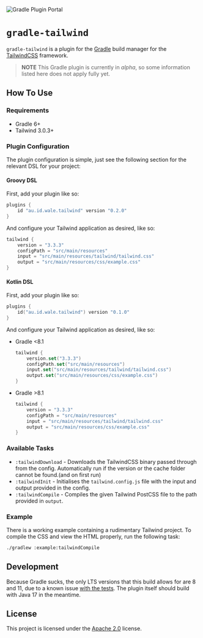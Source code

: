 ![Gradle Plugin Portal](https://img.shields.io/gradle-plugin-portal/v/au.id.wale.tailwind)
# `gradle-tailwind`
`gradle-tailwind` is a plugin for the [Gradle](https://gradle.org) build manager for the [TailwindCSS](https://tailwindcss.com) framework.

> **NOTE**
> This Gradle plugin is currently in _alpha_, so some information listed here does not apply fully yet.

## How To Use
### Requirements
- Gradle 6+
- Tailwind 3.0.3+

### Plugin Configuration
The plugin configuration is simple, just see the following section for the relevant DSL for your project:

#### Groovy DSL
First, add your plugin like so:
```groovy
plugins {
    id "au.id.wale.tailwind" version "0.2.0"
}
```
And configure your Tailwind application as desired, like so:
```groovy
tailwind {
    version = "3.3.3"
    configPath = "src/main/resources"
    input = "src/main/resources/tailwind/tailwind.css"
    output = "src/main/resources/css/example.css"
}
```
#### Kotlin DSL
First, add your plugin like so:
```kts
plugins {
    id("au.id.wale.tailwind") version "0.1.0"
}
```
And configure your Tailwind application as desired, like so:
- Gradle <8.1
    ```kts
    tailwind {
        version.set("3.3.3")
        configPath.set("src/main/resources")
        input.set("src/main/resources/tailwind/tailwind.css")
        output.set("src/main/resources/css/example.css")
    }
    ```
- Gradle >8.1
    ```kotlin
    tailwind {
        version = "3.3.3"
        configPath = "src/main/resources"
        input = "src/main/resources/tailwind/tailwind.css"
        output = "src/main/resources/css/example.css"
    }
    ```

### Available Tasks
- `:tailwindDownload` - Downloads the TailwindCSS binary passed through from the config. Automatically run if the version or the cache folder cannot be found.(and on first run)
- `:tailwindInit` - Initialises the `tailwind.config.js` file with the input and output provided in the config.
- `:tailwindCompile` - Compiles the  given Tailwind PostCSS file to the path provided in `output`.

### Example
There is a working example containing a rudimentary Tailwind project. To compile the CSS and view the HTML properly, run the following task:
```bash
./gradlew :example:tailwindCompile
```

## Development
Because Gradle sucks, the only LTS versions that this build allows for are 8 and 11, due to a known issue [with the tests](https://github.com/gradle/gradle/issues/18647). The plugin itself should build with Java 17 in the meantime.

## License
This project is licensed under the [Apache 2.0](https://github.com/wale/gradle-tailwind/blob/main/LICENSE) license.